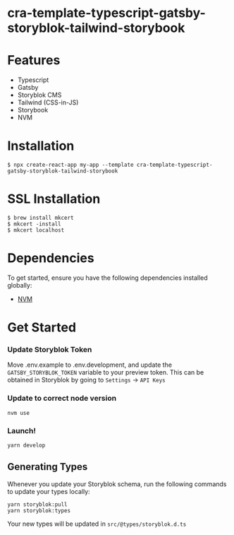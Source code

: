 # cra-template-typescript-gatsby-storyblok-tailwind-storybook

# Features
* Typescript
* Gatsby
* Storyblok CMS
* Tailwind (CSS-in-JS)
* Storybook
* NVM

# Installation

```
$ npx create-react-app my-app --template cra-template-typescript-gatsby-storyblok-tailwind-storybook
```

# SSL Installation

```
$ brew install mkcert
$ mkcert -install
$ mkcert localhost
```

# Dependencies
To get started, ensure you have the following dependencies installed globally:
* [NVM](https://github.com/nvm-sh/nvm)


# Get Started

### Update Storyblok Token
Move .env.example to .env.development, and update the `GATSBY_STORYBLOK_TOKEN` variable to your preview token. This can be obtained in Storyblok by going to `Settings` -> `API Keys`

### Update to correct node version
```
nvm use
```

### Launch!
```
yarn develop
```

## Generating Types
Whenever you update your Storyblok schema, run the following commands to update your types locally:

```
yarn storyblok:pull
yarn storyblok:types
```

Your new types will be updated in `src/@types/storyblok.d.ts`
